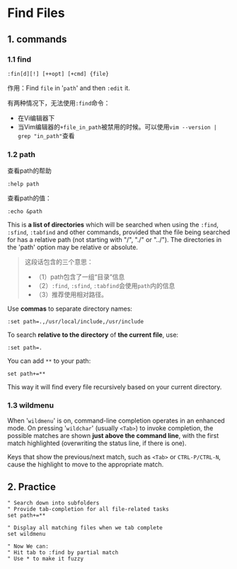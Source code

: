 # Find Files

## 1. commands

### 1.1 find

```vim
:fin[d][!] [++opt] [+cmd] {file}
```

作用：Find `file` in '`path`' and then `:edit` it.

有两种情况下，无法使用`:find`命令：

- 在Vi编辑器下
- 当Vim编辑器的`+file_in_path`被禁用的时候。可以使用`vim --version | grep "in_path"`查看

### 1.2 path

查看path的帮助

```vim
:help path
```

查看path的值：

```vim
:echo &path
```

This is **a list of directories** which will be searched when using the `:find`, `:sfind`, `:tabfind` and other commands, provided that the file being searched for has a relative path (not starting with "/", "./" or "../").  The directories in the 'path' option may be relative or absolute.

> 这段话包含的三个意思：
> - （1）path包含了一组“目录”信息  
> - （2）`:find`, `:sfind`, `:tabfind`会使用`path`内的信息
> - （3）推荐使用相对路径。

Use **commas** to separate directory names:

```vim
:set path=.,/usr/local/include,/usr/include
```

To search **relative to the directory** of **the current file**, use:

```vim
:set path=.
```

You can add `**` to your path:

```vim
set path+=**
```

This way it will find every file recursively based on your current directory. 

### 1.3 wildmenu

When '`wildmenu`' is on, command-line completion operates in an enhanced
mode.  On pressing '`wildchar`' (usually `<Tab>`) to invoke completion,
the possible matches are shown **just above the command line**, with the
first match highlighted (overwriting the status line, if there is
one).  

Keys that show the previous/next match, such as `<Tab>` or
`CTRL-P/CTRL-N`, cause the highlight to move to the appropriate match.


## 2. Practice

```vim
" Search down into subfolders
" Provide tab-completion for all file-related tasks
set path+=**

" Display all matching files when we tab complete
set wildmenu

" Now We can:
" Hit tab to :find by partial match
" Use * to make it fuzzy
```
